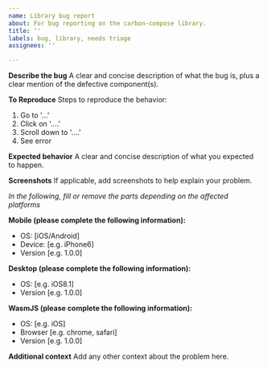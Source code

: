```yaml
---
name: Library bug report
about: For bug reporting on the carbon-compose library.
title: ''
labels: bug, library, needs triage
assignees: ''

---
```


**Describe the bug**
A clear and concise description of what the bug is, plus a clear mention of the defective component(s).

**To Reproduce**
Steps to reproduce the behavior:
1. Go to '...'
2. Click on '....'
3. Scroll down to '....'
4. See error

**Expected behavior**
A clear and concise description of what you expected to happen.

**Screenshots**
If applicable, add screenshots to help explain your problem.

_In the following, fill or remove the parts depending on the affected platforms_

**Mobile (please complete the following information):**
 - OS: [iOS/Android]
 - Device: [e.g. iPhone6]
 - Version [e.g. 1.0.0]

**Desktop (please complete the following information):**
 - OS: [e.g. iOS8.1]
 - Version [e.g. 1.0.0]

**WasmJS (please complete the following information):**
 - OS: [e.g. iOS]
 - Browser [e.g. chrome, safari]
 - Version [e.g. 1.0.0]

**Additional context**
Add any other context about the problem here.

